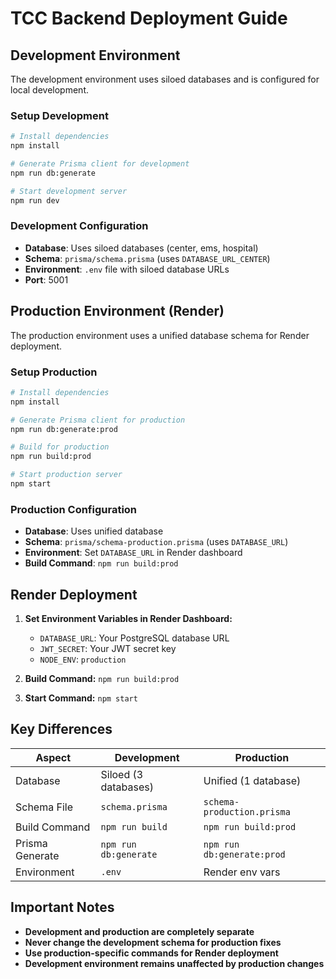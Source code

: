 # TCC Backend Deployment Guide

## Development Environment

The development environment uses siloed databases and is configured for local development.

### Setup Development
```bash
# Install dependencies
npm install

# Generate Prisma client for development
npm run db:generate

# Start development server
npm run dev
```

### Development Configuration
- **Database**: Uses siloed databases (center, ems, hospital)
- **Schema**: `prisma/schema.prisma` (uses `DATABASE_URL_CENTER`)
- **Environment**: `.env` file with siloed database URLs
- **Port**: 5001

## Production Environment (Render)

The production environment uses a unified database schema for Render deployment.

### Setup Production
```bash
# Install dependencies
npm install

# Generate Prisma client for production
npm run db:generate:prod

# Build for production
npm run build:prod

# Start production server
npm start
```

### Production Configuration
- **Database**: Uses unified database
- **Schema**: `prisma/schema-production.prisma` (uses `DATABASE_URL`)
- **Environment**: Set `DATABASE_URL` in Render dashboard
- **Build Command**: `npm run build:prod`

## Render Deployment

1. **Set Environment Variables in Render Dashboard:**
   - `DATABASE_URL`: Your PostgreSQL database URL
   - `JWT_SECRET`: Your JWT secret key
   - `NODE_ENV`: `production`

2. **Build Command:** `npm run build:prod`

3. **Start Command:** `npm start`

## Key Differences

| Aspect | Development | Production |
|--------|-------------|------------|
| Database | Siloed (3 databases) | Unified (1 database) |
| Schema File | `schema.prisma` | `schema-production.prisma` |
| Build Command | `npm run build` | `npm run build:prod` |
| Prisma Generate | `npm run db:generate` | `npm run db:generate:prod` |
| Environment | `.env` | Render env vars |

## Important Notes

- **Development and production are completely separate**
- **Never change the development schema for production fixes**
- **Use production-specific commands for Render deployment**
- **Development environment remains unaffected by production changes**
